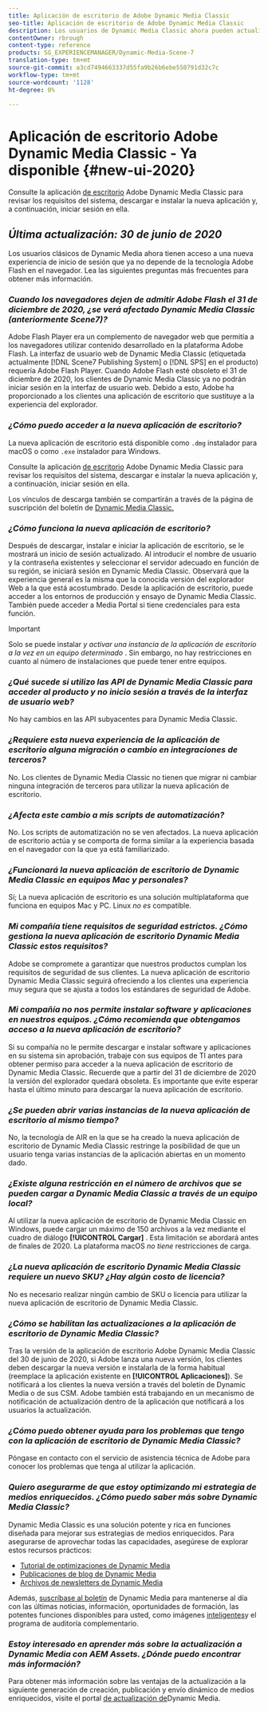 ```yaml
---
title: Aplicación de escritorio de Adobe Dynamic Media Classic
seo-title: Aplicación de escritorio de Adobe Dynamic Media Classic
description: Los usuarios de Dynamic Media Classic ahora pueden actualizar completamente la interfaz de usuario. La experiencia ofrece un inicio de sesión actualizado con vínculos a recursos valiosos, además de que esta actualización ya no depende de la tecnología Adobe Flash en el navegador.
contentOwner: rbrough
content-type: reference
products: SG_EXPERIENCEMANAGER/Dynamic-Media-Scene-7
translation-type: tm+mt
source-git-commit: a3cd7494663337d55fa9b26b6ebe550791d32c7c
workflow-type: tm+mt
source-wordcount: '1128'
ht-degree: 0%

---
```



# Aplicación de escritorio Adobe Dynamic Media Classic - Ya disponible {#new-ui-2020}

Consulte la aplicación [de escritorio](/help/dynamic-media-classic-desktop-app.md) Adobe Dynamic Media Classic para revisar los requisitos del sistema, descargar e instalar la nueva aplicación y, a continuación, iniciar sesión en ella.

## _Última actualización: 30 de junio de 2020_

Los usuarios clásicos de Dynamic Media ahora tienen acceso a una nueva experiencia de inicio de sesión que ya no depende de la tecnología Adobe Flash en el navegador. Lea las siguientes preguntas más frecuentes para obtener más información.

### **_Cuando los navegadores dejen de admitir Adobe Flash el 31 de diciembre de 2020, ¿se verá afectado Dynamic Media Classic (anteriormente Scene7)?_**

Adobe Flash Player era un complemento de navegador web que permitía a los navegadores utilizar contenido desarrollado en la plataforma Adobe Flash. La interfaz de usuario web de Dynamic Media Classic (etiquetada actualmente [!DNL Scene7 Publishing System] o [!DNL SPS] en el producto) requería Adobe Flash Player. Cuando Adobe Flash esté obsoleto el 31 de diciembre de 2020, los clientes de Dynamic Media Classic ya no podrán iniciar sesión en la interfaz de usuario web. Debido a esto, Adobe ha proporcionado a los clientes una aplicación de escritorio que sustituye a la experiencia del explorador.

### **_¿Cómo puedo acceder a la nueva aplicación de escritorio?_**

La nueva aplicación de escritorio está disponible como `.dmg` instalador para macOS o como `.exe` instalador para Windows.

Consulte la aplicación [de escritorio](/help/dynamic-media-classic-desktop-app.md) Adobe Dynamic Media Classic para revisar los requisitos del sistema, descargar e instalar la nueva aplicación y, a continuación, iniciar sesión en ella.

Los vínculos de descarga también se compartirán a través de la página de suscripción del boletín de [Dynamic Media Classic.](https://www.adobe.com/subscription/dynamic-media-newsletter.html)

### **_¿Cómo funciona la nueva aplicación de escritorio?_**

Después de descargar, instalar e iniciar la aplicación de escritorio, se le mostrará un inicio de sesión actualizado. Al introducir el nombre de usuario y la contraseña existentes y seleccionar el servidor adecuado en función de su región, se iniciará sesión en Dynamic Media Classic. Observará que la experiencia general es la misma que la conocida versión del explorador Web a la que está acostumbrado. Desde la aplicación de escritorio, puede acceder a los entornos de producción y ensayo de Dynamic Media Classic. También puede acceder a Media Portal si tiene credenciales para esta función.

>[!IMPORTANT]
>
>Solo se puede instalar *y activar una instancia de la aplicación de escritorio a la vez en un equipo determinado* . Sin embargo, no hay restricciones en cuanto al número de instalaciones que puede tener entre equipos.

### **_¿Qué sucede si utilizo las API de Dynamic Media Classic para acceder al producto y no inicio sesión a través de la interfaz de usuario web?_**

No hay cambios en las API subyacentes para Dynamic Media Classic.

### **_¿Requiere esta nueva experiencia de la aplicación de escritorio alguna migración o cambio en integraciones de terceros?_**

No. Los clientes de Dynamic Media Classic no tienen que migrar ni cambiar ninguna integración de terceros para utilizar la nueva aplicación de escritorio.

### **_¿Afecta este cambio a mis scripts de automatización?_**

No. Los scripts de automatización no se ven afectados. La nueva aplicación de escritorio actúa y se comporta de forma similar a la experiencia basada en el navegador con la que ya está familiarizado.

### **_¿Funcionará la nueva aplicación de escritorio de Dynamic Media Classic en equipos Mac y personales?_**

Sí; La nueva aplicación de escritorio es una solución multiplataforma que funciona en equipos Mac y PC. Linux *no es* compatible.

### **_Mi compañía tiene requisitos de seguridad estrictos. ¿Cómo gestiona la nueva aplicación de escritorio Dynamic Media Classic estos requisitos?_**

Adobe se compromete a garantizar que nuestros productos cumplan los requisitos de seguridad de sus clientes. La nueva aplicación de escritorio Dynamic Media Classic seguirá ofreciendo a los clientes una experiencia muy segura que se ajusta a todos los estándares de seguridad de Adobe.

### **_Mi compañía no nos permite instalar software y aplicaciones en nuestros equipos. ¿Cómo recomienda que obtengamos acceso a la nueva aplicación de escritorio?_**

Si su compañía no le permite descargar e instalar software y aplicaciones en su sistema sin aprobación, trabaje con sus equipos de TI antes para obtener permiso para acceder a la nueva aplicación de escritorio de Dynamic Media Classic. Recuerde que a partir del 31 de diciembre de 2020 la versión del explorador quedará obsoleta. Es importante que evite esperar hasta el último minuto para descargar la nueva aplicación de escritorio.

### **_¿Se pueden abrir varias instancias de la nueva aplicación de escritorio al mismo tiempo?_**

No, la tecnología de AIR en la que se ha creado la nueva aplicación de escritorio de Dynamic Media Classic restringe la posibilidad de que un usuario tenga varias instancias de la aplicación abiertas en un momento dado.

### **_¿Existe alguna restricción en el número de archivos que se pueden cargar a Dynamic Media Classic a través de un equipo local?_**

Al utilizar la nueva aplicación de escritorio de Dynamic Media Classic en Windows, puede cargar un máximo de 150 archivos a la vez mediante el cuadro de diálogo **[!UICONTROL Cargar]** . Esta limitación se abordará antes de finales de 2020. La plataforma macOS *no tiene* restricciones de carga.

### **_¿La nueva aplicación de escritorio Dynamic Media Classic requiere un nuevo SKU? ¿Hay algún costo de licencia?_**

No es necesario realizar ningún cambio de SKU o licencia para utilizar la nueva aplicación de escritorio de Dynamic Media Classic.

### **_¿Cómo se habilitan las actualizaciones a la aplicación de escritorio de Dynamic Media Classic?_**

Tras la versión de la aplicación de escritorio Adobe Dynamic Media Classic del 30 de junio de 2020, si Adobe lanza una nueva versión, los clientes deben descargar la nueva versión e instalarla de la forma habitual (reemplace la aplicación existente en **[!UICONTROL Aplicaciones]**). Se notificará a los clientes la nueva versión a través del boletín de Dynamic Media o de sus CSM. Adobe también está trabajando en un mecanismo de notificación de actualización dentro de la aplicación que notificará a los usuarios la actualización.

### **_¿Cómo puedo obtener ayuda para los problemas que tengo con la aplicación de escritorio de Dynamic Media Classic?_**

Póngase en contacto con el servicio de asistencia técnica de Adobe para conocer los problemas que tenga al utilizar la aplicación.

### **_Quiero asegurarme de que estoy optimizando mi estrategia de medios enriquecidos. ¿Cómo puedo saber más sobre Dynamic Media Classic?_**

Dynamic Media Classic es una solución potente y rica en funciones diseñada para mejorar sus estrategias de medios enriquecidos. Para asegurarse de aprovechar todas las capacidades, asegúrese de explorar estos recursos prácticos:

* [Tutorial de optimizaciones de Dynamic Media](https://docs.adobe.com/content/help/en/experience-manager-learn/dynamic-media-classic-tutorial/overview.html)
* [Publicaciones de blog de Dynamic Media](https://theblog.adobe.com/tag/dynamic-media/)
* [Archivos de newsletters de Dynamic Media](https://docs.adobe.com/content/help/en/dynamic-media-classic/using/dynamic-media-newsletter.html)

Además, [suscríbase al boletín](https://www.adobe.com/subscription/dynamic-media-newsletter.html) de Dynamic Media para mantenerse al día con las últimas noticias, información, oportunidades de formación, las potentes funciones disponibles para usted, como imágenes [inteligentes](https://helpx.adobe.com/experience-manager/6-3/assets/using/imaging-faq.html)y el programa de auditoría complementario.

### **_Estoy interesado en aprender más sobre la actualización a Dynamic Media con AEM Assets. ¿Dónde puedo encontrar más información?_**

Para obtener más información sobre las ventajas de la actualización a la siguiente generación de creación, publicación y envío dinámico de medios enriquecidos, visite el portal [de actualización de](http://exploreadobe.com/dynamic-media-upgrade/)Dynamic Media.


<!-- SAVE - OLD LINK TO BEST PRACTICES GUIDE IN PDF https://www.adobe.com/content/dam/www/us/en/marketing/experience-manager-assets/dynamic-media/adobe-dynamic-media-classic-best-practices-guide.pdf -->

